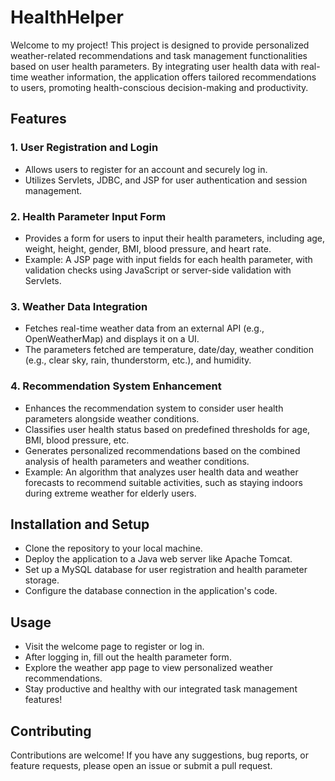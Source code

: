 # HealthHelper

Welcome to my project! This project is designed to provide personalized weather-related recommendations and task management functionalities based on user health parameters. By integrating user health data with real-time weather information, the application offers tailored recommendations to users, promoting health-conscious decision-making and productivity.

## Features

### 1. User Registration and Login
- Allows users to register for an account and securely log in.
- Utilizes Servlets, JDBC, and JSP for user authentication and session management.

### 2. Health Parameter Input Form
- Provides a form for users to input their health parameters, including age, weight, height, gender, BMI, blood pressure, and heart rate.
- Example: A JSP page with input fields for each health parameter, with validation checks using JavaScript or server-side validation with Servlets.

### 3. Weather Data Integration
- Fetches real-time weather data from an external API (e.g., OpenWeatherMap) and displays it on a UI.
- The parameters fetched are temperature, date/day, weather condition (e.g., clear sky, rain, thunderstorm, etc.), and humidity.

### 4. Recommendation System Enhancement
- Enhances the recommendation system to consider user health parameters alongside weather conditions.
- Classifies user health status based on predefined thresholds for age, BMI, blood pressure, etc.
- Generates personalized recommendations based on the combined analysis of health parameters and weather conditions.
- Example: An algorithm that analyzes user health data and weather forecasts to recommend suitable activities, such as staying indoors during extreme weather for elderly users.

## Installation and Setup
- Clone the repository to your local machine.
- Deploy the application to a Java web server like Apache Tomcat.
- Set up a MySQL database for user registration and health parameter storage.
- Configure the database connection in the application's code.

## Usage
- Visit the welcome page to register or log in.
- After logging in, fill out the health parameter form.
- Explore the weather app page to view personalized weather recommendations.
- Stay productive and healthy with our integrated task management features!

## Contributing
Contributions are welcome! If you have any suggestions, bug reports, or feature requests, please open an issue or submit a pull request.


